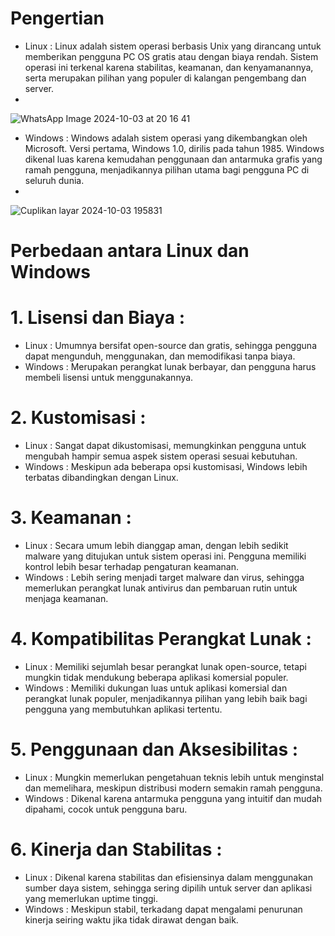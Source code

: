 # Pengertian
- Linux : Linux adalah sistem operasi berbasis Unix yang dirancang untuk memberikan pengguna PC OS gratis atau dengan biaya rendah. Sistem operasi ini terkenal karena stabilitas, keamanan, dan kenyamanannya, serta merupakan pilihan yang populer di kalangan pengembang dan server.
- 
![WhatsApp Image 2024-10-03 at 20 16 41](https://github.com/user-attachments/assets/c9bad6ae-7eb0-4ddd-a9e6-6c836c857155)


- Windows : Windows adalah sistem operasi yang dikembangkan oleh Microsoft. Versi pertama, Windows 1.0, dirilis pada tahun 1985. Windows dikenal luas karena kemudahan penggunaan dan antarmuka grafis yang ramah pengguna, menjadikannya pilihan utama bagi pengguna PC di seluruh dunia.
- 
![Cuplikan layar 2024-10-03 195831](https://github.com/user-attachments/assets/c9498857-5518-412e-8423-d66b9c7eb19c)




# Perbedaan antara Linux dan Windows

# 1. Lisensi dan Biaya :
- Linux : Umumnya bersifat open-source dan gratis, sehingga pengguna dapat mengunduh, menggunakan, dan memodifikasi tanpa biaya.
- Windows : Merupakan perangkat lunak berbayar, dan pengguna harus membeli lisensi untuk menggunakannya.

# 2. Kustomisasi :
- Linux : Sangat dapat dikustomisasi, memungkinkan pengguna untuk mengubah hampir semua aspek sistem operasi sesuai kebutuhan.
- Windows : Meskipun ada beberapa opsi kustomisasi, Windows lebih terbatas dibandingkan dengan Linux.

# 3. Keamanan :
- Linux : Secara umum lebih dianggap aman, dengan lebih sedikit malware yang ditujukan untuk sistem operasi ini. Pengguna memiliki kontrol lebih besar terhadap pengaturan keamanan.
- Windows : Lebih sering menjadi target malware dan virus, sehingga memerlukan perangkat lunak antivirus dan pembaruan rutin untuk menjaga keamanan.

# 4. Kompatibilitas Perangkat Lunak :
- Linux : Memiliki sejumlah besar perangkat lunak open-source, tetapi mungkin tidak mendukung beberapa aplikasi komersial populer.
- Windows : Memiliki dukungan luas untuk aplikasi komersial dan perangkat lunak populer, menjadikannya pilihan yang lebih baik bagi pengguna yang membutuhkan aplikasi tertentu.

# 5. Penggunaan dan Aksesibilitas :
- Linux : Mungkin memerlukan pengetahuan teknis lebih untuk menginstal dan memelihara, meskipun distribusi modern semakin ramah pengguna.
- Windows : Dikenal karena antarmuka pengguna yang intuitif dan mudah dipahami, cocok untuk pengguna baru.

# 6. Kinerja dan Stabilitas :
- Linux : Dikenal karena stabilitas dan efisiensinya dalam menggunakan sumber daya sistem, sehingga sering dipilih untuk server dan aplikasi yang memerlukan uptime tinggi.
- Windows : Meskipun stabil, terkadang dapat mengalami penurunan kinerja seiring waktu jika tidak dirawat dengan baik.
